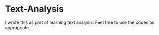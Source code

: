 # Text-Analysis
I wrote this as part of learning text analysis. Feel free to use the codes as appropriate. 
